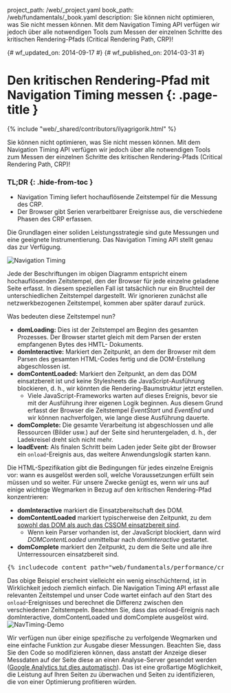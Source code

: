 project_path: /web/_project.yaml
book_path: /web/fundamentals/_book.yaml
description: Sie können nicht optimieren, was Sie nicht messen können. Mit dem Navigation Timing API verfügen wir jedoch über alle notwendigen Tools zum Messen der einzelnen Schritte des kritischen Rendering-Pfads (Critical Rendering Path, CRP)!

{# wf_updated_on: 2014-09-17 #}
{# wf_published_on: 2014-03-31 #}

# Den kritischen Rendering-Pfad mit Navigation Timing messen {: .page-title }

{% include "web/_shared/contributors/ilyagrigorik.html" %}


Sie können nicht optimieren, was Sie nicht messen können. Mit dem Navigation Timing API verfügen wir jedoch über alle notwendigen Tools zum Messen der einzelnen Schritte des kritischen Rendering-Pfads (Critical Rendering Path, CRP)!


### TL;DR {: .hide-from-toc }
- Navigation Timing liefert hochauflösende Zeitstempel für die Messung des CRP.
- Der Browser gibt Serien verarbeitbarer Ereignisse aus, die verschiedene Phasen des CRP erfassen.


Die Grundlagen einer soliden Leistungsstrategie sind gute Messungen und eine geeignete Instrumentierung. Das Navigation Timing API stellt genau das zur Verfügung.

<img src="images/dom-navtiming.png" class="center" alt="Navigation Timing">

Jede der Beschriftungen im obigen Diagramm entspricht einem hochauflösenden Zeitstempel, den der Browser für jede einzelne geladene Seite erfasst. In diesem speziellen Fall ist tatsächlich nur ein Bruchteil der unterschiedlichen Zeitstempel dargestellt. Wir ignorieren zunächst alle netzwerkbezogenen Zeitstempel, kommen aber später darauf zurück.

Was bedeuten diese Zeitstempel nun?

* **domLoading:** Dies ist der Zeitstempel am Beginn des gesamten Prozesses. Der Browser startet gleich mit dem Parsen der ersten empfangenen Bytes des HMTL-
  Dokuments.
* **domInteractive:** Markiert den Zeitpunkt, an dem der Browser mit dem Parsen des gesamten HTML-Codes fertig und die DOM-Erstellung abgeschlossen ist.
* **domContentLoaded:** Markiert den Zeitpunkt, an dem das DOM einsatzbereit ist und keine Stylesheets die JavaScript-Ausführung blockieren, d. h., wir könnten die Rendering-Baumstruktur jetzt erstellen.
    * Viele JavaScript-Frameworks warten auf dieses Ereignis, bevor sie mit der Ausführung ihrer eigenen Logik beginnen. Aus diesem Grund erfasst der Browser die Zeitstempel _EventStart_ und _EventEnd_ und wir können nachverfolgen, wie lange diese Ausführung dauerte.
* **domComplete:** Die gesamte Verarbeitung ist abgeschlossen und alle Ressourcen (Bilder usw.) auf der Seite sind heruntergeladen, d. h., der Ladekreisel dreht sich nicht mehr.
* **loadEvent:** Als finalen Schritt beim Laden jeder Seite gibt der Browser ein `onload`-Ereignis aus, das weitere Anwendungslogik starten kann.

Die HTML-Spezifikation gibt die Bedingungen für jedes einzelne Ereignis vor: wann es ausgelöst werden soll, welche Voraussetzungen erfüllt sein müssen und so weiter. Für unsere Zwecke genügt es, wenn wir uns auf einige wichtige Wegmarken in Bezug auf den kritischen Rendering-Pfad konzentrieren:

* **domInteractive** markiert die Einsatzbereitschaft des DOM.
* **domContentLoaded** markiert typischerweise den Zeitpunkt, zu dem [sowohl das DOM als auch das CSSOM einsatzbereit sind](http://calendar.perfplanet.com/2012/deciphering-the-critical-rendering-path/).
    * Wenn kein Parser vorhanden ist, der JavaScript blockiert, dann wird _DOMContentLoaded_ unmittelbar nach _domInteractive_ gestartet.
* **domComplete** markiert den Zeitpunkt, zu dem die Seite und alle ihre Unterressourcen einsatzbereit sind.


<pre class="prettyprint">
{% includecode content_path="web/fundamentals/performance/critical-rendering-path/_code/measure_crp.html" region_tag="full" adjust_indentation="auto" %}
</pre>

Das obige Beispiel erscheint vielleicht ein wenig einschüchternd, ist in Wirklichkeit jedoch ziemlich einfach.  Die Navigation Timing API erfasst alle relevanten Zeitstempel und unser Code wartet einfach auf den Start des `onload`-Ereignisses und berechnet die Differenz zwischen den verschiedenen Zeitstempeln. Beachten Sie, dass das onload-Ereignis nach domInteractive, domContentLoaded und domComplete ausgelöst wird.
<img src="images/device-navtiming-small.png" class="center" alt="NavTiming-Demo">

Wir verfügen nun über einige spezifische zu verfolgende Wegmarken und eine einfache Funktion zur Ausgabe dieser Messungen. Beachten Sie, dass Sie den Code so modifizieren können, dass anstatt der Anzeige dieser Messdaten auf der Seite diese an einen Analyse-Server gesendet werden ([Google Analytics tut dies automatisch](https://support.google.com/analytics/answer/1205784)). Das ist eine großartige Möglichkeit, die Leistung auf Ihren Seiten zu überwachen und Seiten zu identifizieren, die von einer Optimierung profitieren würden.



